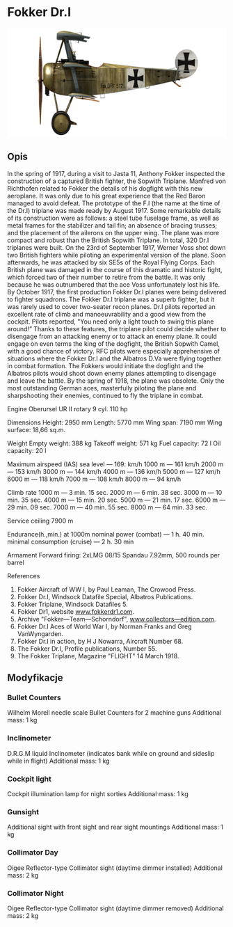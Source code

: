 # Fokker Dr.I

![fokkerdr1](../images/fokkerdr1.png)

## Opis

In the spring of 1917, during a visit to Jasta 11, Anthony Fokker inspected the construction of a captured British fighter, the Sopwith Triplane. Manfred von Richthofen related to Fokker the details of his dogfight with this new aeroplane. It was only due to his great experience that the Red Baron managed to avoid defeat.
The prototype of the F.I (the name at the time of the Dr.I) triplane was made ready by August 1917. Some remarkable details of its construction were as follows: a steel tube fuselage frame, as well as metal frames for the stabilizer and tail fin; an absence of bracing trusses; and the placement of the ailerons on the upper wing. The plane was more compact and robust than the British Sopwith Triplane. In total, 320 Dr.I triplanes were built.
On the 23rd of September 1917, Werner Voss shot down two British fighters while piloting an experimental version of the plane. Soon afterwards, he was attacked by six SE5s of the Royal Flying Corps. Each British plane was damaged in the course of this dramatic and historic fight, which forced two of their number to retire from the battle. It was only because he was outnumbered that the ace Voss unfortunately lost his life.
By October 1917, the first production Fokker Dr.I planes were being delivered to fighter squadrons.
The Fokker Dr.I triplane was a superb fighter, but it was rarely used to cover two-seater recon planes.
Dr.I pilots reported an excellent rate of climb and manoeuvrability and a good view from the cockpit. Pilots reported, "You need only a light touch to swing this plane around!” Thanks to these features, the triplane pilot could decide whether to disengage from an attacking enemy or to attack an enemy plane. It could engage on even terms the king of the dogfight, the British Sopwith Camel, with a good chance of victory.
RFC pilots were especially apprehensive of situations where the Fokker Dr.I and the Albatros D.Va were flying together in combat formation. The Fokkers would initiate the dogfight and the Albatros pilots would shoot down enemy planes attempting to disengage and leave the battle.
By the spring of 1918, the plane was obsolete. Only the most outstanding German aces, masterfully piloting the plane and sharpshooting their enemies, continued to fly the triplane in combat. 


Engine Oberursel UR II  rotary 9 cyl. 110 hp

Dimensions
Height: 2950 mm
Length: 5770 mm
Wing span: 7190 mm
Wing surface: 18,66 sq.m.

Weight
Empty weight: 388 kg
Takeoff weight: 571 kg
Fuel capacity: 72 l
Oil capacity: 20 l

Maximum airspeed (IAS)
sea level — 169: km/h
1000 m — 161 km/h
2000 m — 153 km/h
3000 m — 144 km/h
4000 m — 136 km/h
5000 m — 127 km/h
6000 m — 118 km/h
7000 m — 108 km/h
8000 m — 94 km/h

Climb rate
1000 m — 3 min. 15 sec.
2000 m — 6 min. 38 sec.
3000 m — 10 min. 35 sec.
4000 m — 15 min. 20 sec.
5000 m — 21 min. 17 sec.
6000 m — 29 min. 09 sec.
7000 m — 40 min. 55 sec.
8000 m — 64 min. 33 sec.

Service ceiling 7900 m

Endurance(h.,min.) at 1000m
nominal power (combat) — 1 h. 40 min.
minimal consumption (cruise) — 2 h. 30 min

Armament
Forward firing: 2xLMG 08/15 Spandau 7.92mm, 500 rounds per barrel

References
1) Fokker Aircraft of WW I, by Paul Leaman, The Crowood Press.
2) Fokker Dr.I, Windsock Datafile Special, Albatros Publications.
3) Fokker Triplane, Windsock Datafiles 5.
3) Fokker Dr1, website www.fokkerdr1.com.
4) Archive "Fokker—Team—Schorndorf", www.collectors—edition.com.
5) Fokker Dr.I Aces of World War I, by Norman Franks and Greg VanWyngarden.
6) Fokker Dr.I in action, by H J Nowarra, Aircraft Number 68.
7) The Fokker Dr.I, Profile publications, Number 55.
8) The Fokker Triplane, Magazine "FLIGHT" 14 March 1918.

## Modyfikacje

### Bullet Counters

Wilhelm Morell needle scale Bullet Counters for 2 machine guns
Additional mass: 1 kg

### Inclinometer

D.R.G.M liquid Inclinometer (indicates bank while on ground and sideslip while in flight)
Additional mass: 1 kg

### Cockpit light

Cockpit illumination lamp for night sorties
Additional mass: 1 kg

### Gunsight

Additional sight with front sight and rear sight mountings
Additional mass: 1 kg

### Collimator Day

Oigee Reflector-type Collimator sight (daytime dimmer installed)
Additional mass: 2 kg

### Collimator Night

Oigee Reflector-type Collimator sight (daytime dimmer removed)
Additional mass: 2 kg
